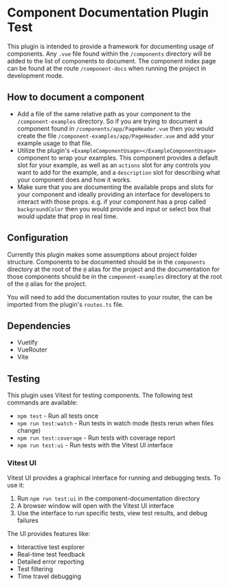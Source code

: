 # Component Documentation Plugin Test

This plugin is intended to provide a framework for documenting usage of components. Any `.vue` file found within the `/components` directory will be added to the list of components to document. The component index page can be found at the route `/component-docs` when running the project in development mode.

## How to document a component

- Add a file of the same relative path as your component to the `/component-examples` directory. So if you are trying to document a component found in `/components/app/PageHeader.vue` then you would create the file `/component-examples/app/PageHeader.vue` and add your example usage to that file.
- Utilize the plugin's `<ExampleComponentUsage></ExampleComponentUsage>` component to wrap your examples. This component provides a default slot for your example, as well as an `actions` slot for any controls you want to add for the example, and a `description` slot for describing what your component does and how it works.
- Make sure that you are documenting the available props and slots for your component and ideally providing an interface for developers to interact with those props. e.g. if your component has a prop called `backgroundColor` then you would provide and input or select box that would update that prop in real time.


## Configuration

Currently this plugin makes some assumptions about project folder structure. Components to be documented should be in the `components` directory at the root of the `@` alias for the project and the documentation for those components should be in the `component-examples` directory at the root of the `@` alias for the project.

You will need to add the documentation routes to your router, the can be imported from the plugin's `routes.ts` file.

## Dependencies

- Vuetify
- VueRouter
- Vite

## Testing

This plugin uses Vitest for testing components. The following test commands are available:

- `npm test` - Run all tests once
- `npm run test:watch` - Run tests in watch mode (tests rerun when files change)
- `npm run test:coverage` - Run tests with coverage report
- `npm run test:ui` - Run tests with the Vitest UI interface

### Vitest UI

Vitest UI provides a graphical interface for running and debugging tests. To use it:

1. Run `npm run test:ui` in the component-documentation directory
2. A browser window will open with the Vitest UI interface
3. Use the interface to run specific tests, view test results, and debug failures

The UI provides features like:
- Interactive test explorer
- Real-time test feedback
- Detailed error reporting
- Test filtering
- Time travel debugging
